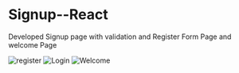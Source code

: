 # Signup--React
Developed Signup page with validation and Register Form Page and welcome Page

![register](https://user-images.githubusercontent.com/109671480/200367349-7195cfe3-8f8a-428d-9706-2b0475617723.png)
![Login](https://user-images.githubusercontent.com/109671480/200367392-e96eba5e-62f0-4d2c-a846-62b364f782cc.png)
![Welcome](https://user-images.githubusercontent.com/109671480/200367458-f956156e-f4dc-4e07-8700-10088cf52d70.png)

